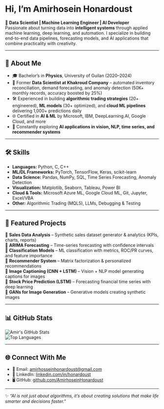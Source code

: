 # Hi, I’m Amirhosein Honardoust  

🎯 **Data Scientist | Machine Learning Engineer | AI Developer**  
Passionate about turning data into **intelligent systems** through applied machine learning, deep learning, and automation. I specialize in building end-to-end data pipelines, forecasting models, and AI applications that combine practicality with creativity.  

---

## 📖 About Me  
- 🎓 Bachelor’s in **Physics**, University of Guilan (2020–2024)  
- 💼 Former **Data Scientist at Khakroud Company** – automated inventory reconciliation, demand forecasting, and anomaly detection (50K+ monthly records, accuracy boosted by 25%)  
- 🛠️ Experienced in building **algorithmic trading strategies** (20+ engineered), **ML models** (30+ optimized), and **cloud ML pipelines** delivering 1,000+ predictions daily  
- 🌐 Certified in **AI & ML** by Microsoft, IBM, DeepLearning.AI, Google Cloud, and more  
- 🚀 Constantly exploring **AI applications in vision, NLP, time series, and recommender systems**  

---

## 🛠️ Skills  
- **Languages:** Python, C, C++  
- **ML/DL Frameworks:** PyTorch, TensorFlow, Keras, scikit-learn  
- **Data Science:** Pandas, NumPy, SQL, Time Series Forecasting, Anomaly Detection  
- **Visualization:** Matplotlib, Seaborn, Tableau, Power BI  
- **Cloud & Tools:** Microsoft Azure ML, Google Cloud ML, Git, Jupyter, Excel/VBA  
- **Other:** Algorithmic Trading (MQL5), LLMs, Debugging & Testing  

---

## 📂 Featured Projects  
🔹 **Sales Data Analysis** – Synthetic sales dataset generator & analytics (KPIs, charts, reports)  
🔹 **ARIMA Forecasting** – Time-series forecasting with confidence intervals  
🔹 **Classification Models** – ML classification with metrics, ROC/PR curves, and feature importance  
🔹 **Recommender System** – Matrix factorization & personalized recommendations  
🔹 **Image Captioning (CNN + LSTM)** – Vision + NLP model generating captions for images  
🔹 **Stock Price Prediction (LSTM)** – Forecasting financial time series with deep learning  
🔹 **GANs for Image Generation** – Generative models creating synthetic images  

---

## 📊 GitHub Stats  
![Amir's GitHub Stats](https://github-readme-stats.vercel.app/api?username=AmirhoseinHonardoust&show_icons=true&theme=tokyonight)  
![Top Languages](https://github-readme-stats.vercel.app/api/top-langs/?username=AmirhoseinHonardoust&layout=compact&theme=tokyonight)  

---

## 🌐 Connect With Me  
- 📧 Email: [amirhosseinhonardoust@gmail.com](mailto:amirhosseinhonardoust@gmail.com)  
- 💼 LinkedIn: [linkedin.com/in/honardoust](https://linkedin.com/in/honardoust)  
- 🖥️ GitHub: [github.com/AmirhoseinHonardoust](https://github.com/AmirhoseinHonardoust)  

---

✨ *“AI is not just about algorithms, it’s about creating solutions that make life smarter and decisions faster.”*  
